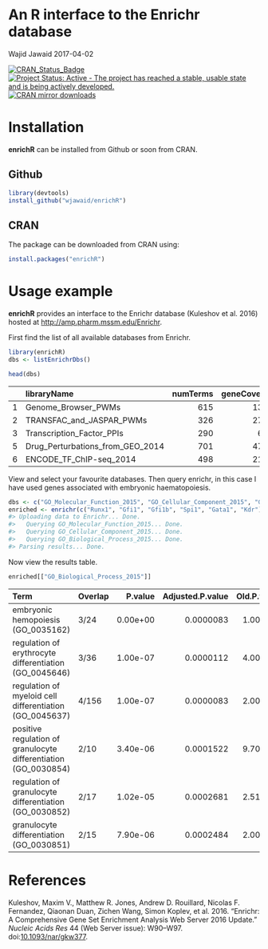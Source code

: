 An R interface to the Enrichr database
================
Wajid Jawaid
2017-04-02

<!-- README.md is generated from README.Rmd. Please edit that file -->
[![CRAN\_Status\_Badge](http://www.r-pkg.org/badges/version/enrichR)](https://cran.r-project.org/package=enrichR) [![Project Status: Active - The project has reached a stable, usable state and is being actively developed.](http://www.repostatus.org/badges/latest/active.svg)](http://www.repostatus.org/#active)
[![CRAN mirror downloads](http://cranlogs.r-pkg.org/badges/enrichR)](https://cran.r-project.org/package=enrichR/)

Installation
============

**enrichR** can be installed from Github or soon from CRAN.

Github
------

``` r
library(devtools)
install_github("wjawaid/enrichR")
```

CRAN
----

The package can be downloaded from CRAN using:

``` r
install.packages("enrichR")
```

Usage example
=============

**enrichR** provides an interface to the Enrichr database (Kuleshov et al. 2016) hosted at <http://amp.pharm.mssm.edu/Enrichr>.

First find the list of all available databases from Enrichr.

``` r
library(enrichR)
dbs <- listEnrichrDbs()
```

``` r
head(dbs)
```

|     | libraryName                          |  numTerms|  geneCoverage|  genesPerTerm| link                                                       |
|-----|:-------------------------------------|---------:|-------------:|-------------:|:-----------------------------------------------------------|
| 1   | Genome\_Browser\_PWMs                |       615|         13362|           275| <http://hgdownload.cse.ucsc.edu/goldenPath/hg18/database/> |
| 2   | TRANSFAC\_and\_JASPAR\_PWMs          |       326|         27884|          1284| <http://jaspar.genereg.net/html/DOWNLOAD/>                 |
| 3   | Transcription\_Factor\_PPIs          |       290|          6002|            77|                                                            |
| 5   | Drug\_Perturbations\_from\_GEO\_2014 |       701|         47107|           509| <http://www.ncbi.nlm.nih.gov/geo/>                         |
| 6   | ENCODE\_TF\_ChIP-seq\_2014           |       498|         21493|          3713| <http://genome.ucsc.edu/ENCODE/downloads.html>             |

View and select your favourite databases. Then query enrichr, in this case I have used genes associated with embryonic haematopoiesis.

``` r
dbs <- c("GO_Molecular_Function_2015", "GO_Cellular_Component_2015", "GO_Biological_Process_2015")
enriched <- enrichr(c("Runx1", "Gfi1", "Gfi1b", "Spi1", "Gata1", "Kdr"), dbs)
#> Uploading data to Enrichr... Done.
#>   Querying GO_Molecular_Function_2015... Done.
#>   Querying GO_Cellular_Component_2015... Done.
#>   Querying GO_Biological_Process_2015... Done.
#> Parsing results... Done.
```

Now view the results table.

``` r
enriched[["GO_Biological_Process_2015"]]
```

| Term                                                             | Overlap |   P.value|  Adjusted.P.value|  Old.P.value|  Old.Adjusted.P.value|    Z.score|  Combined.Score| Genes                  |
|:-----------------------------------------------------------------|:--------|---------:|-----------------:|------------:|---------------------:|----------:|---------------:|:-----------------------|
| embryonic hemopoiesis (GO\_0035162)                              | 3/24    |  0.00e+00|         0.0000083|     1.00e-07|             0.0000355|  -2.869798|        33.56095| KDR;GATA1;RUNX1        |
| regulation of erythrocyte differentiation (GO\_0045646)          | 3/36    |  1.00e-07|         0.0000112|     4.00e-07|             0.0000395|  -2.503155|        28.52580| GFI1B;SPI1;GATA1       |
| regulation of myeloid cell differentiation (GO\_0045637)         | 4/156   |  1.00e-07|         0.0000083|     2.00e-07|             0.0000355|  -2.325462|        27.19519| GFI1B;SPI1;GATA1;RUNX1 |
| positive regulation of granulocyte differentiation (GO\_0030854) | 2/10    |  3.40e-06|         0.0001522|     9.70e-06|             0.0004382|  -2.728754|        23.98657| GFI1B;RUNX1            |
| regulation of granulocyte differentiation (GO\_0030852)          | 2/17    |  1.02e-05|         0.0002681|     2.51e-05|             0.0006716|  -2.824466|        23.22908| GFI1B;RUNX1            |
| granulocyte differentiation (GO\_0030851)                        | 2/15    |  7.90e-06|         0.0002484|     2.00e-05|             0.0006314|  -2.779246|        23.06870| SPI1;GATA1             |

References
==========

Kuleshov, Maxim V., Matthew R. Jones, Andrew D. Rouillard, Nicolas F. Fernandez, Qiaonan Duan, Zichen Wang, Simon Koplev, et al. 2016. “Enrichr: A Comprehensive Gene Set Enrichment Analysis Web Server 2016 Update.” *Nucleic Acids Res* 44 (Web Server issue): W90–W97. doi:[10.1093/nar/gkw377](https://doi.org/10.1093/nar/gkw377).
